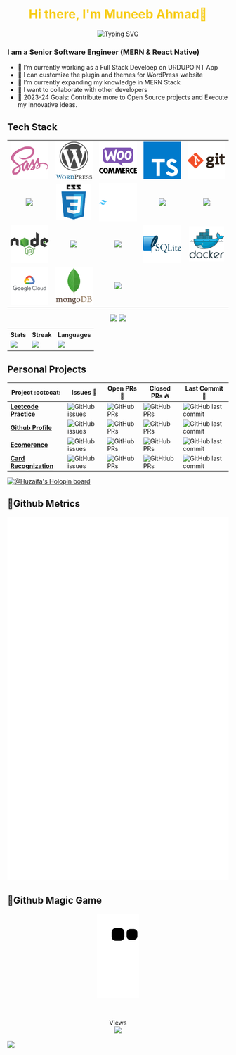 <body>
  <div align="center">
    <h1 style="color: #F7CC18FF;">Hi there, I'm Muneeb Ahmad👋<a href="#"></a></h1>
  </div>
  <p align="center">
    <a href="https://git.io/typing-svg">
      <img src="https://readme-typing-svg.herokuapp.com?font=sans-serif+fonts&weight=800&size=24&duration=2000&pause=1000&color=F7CC18&center=true&vCenter=true&width=435&lines=MERN+Stack+Developer+;React+Developer;React+Native;Front+End+Developer" alt="Typing SVG" />
    </a>
  </p>

  <h3>I am a Senior Software Engineer (MERN & React Native)</h3>
  <ul>
    <li>🔭 I’m currently working as a Full Stack Develoep on URDUPOINT App</li>
    <li>💎 I can customize the plugin and themes for WordPress website</li>
    <li>🌱 I’m currently expanding my knowledge in MERN Stack</li>
    <li>👯 I want to collaborate with other developers</li>
    <li>🥅 2023-24 Goals: Contribute more to Open Source projects and Execute my Innovative ideas.</li>
    
  </ul>
	
<h2>Tech Stack</h2>

<table>
<tr>
<td align='center'>
<img src="https://github.com/devicons/devicon/blob/master/icons/sass/sass-original.svg" width="100">
</td>
<td align='center'>
<img src="https://github.com/devicons/devicon/blob/master/icons/wordpress/wordpress-original.svg" width="100">
</td>
<td align='center'>
<img src="https://github.com/devicons/devicon/blob/master/icons/woocommerce/woocommerce-original-wordmark.svg"  width="100">
</td>
<td align='center'>
<img src="https://github.com/devicons/devicon/blob/master/icons/typescript/typescript-original.svg" width="100">
</td>
<td align='center'>
<img src="https://github.com/devicons/devicon/blob/master/icons/git/git-original-wordmark.svg" width="100">
</td>
</tr>
<tr>
<td align='center'>
<img src="https://upload.wikimedia.org/wikipedia/commons/thumb/3/38/HTML5_Badge.svg/600px-HTML5_Badge.svg.png" width="70">
</td>
<td align='center'>
<img src="https://raw.githubusercontent.com/devicons/devicon/0d6c64dbbf311879f7d563bfc3ccf559f9ed111c/icons/css3/css3-original-wordmark.svg" width="80">
</td>
<td align='center' width="200">
<img src="https://github.com/devicons/devicon/blob/master/icons/tailwindcss/tailwindcss-original-wordmark.svg" width="170">
</td>
<td align='center' width="200">
<img src="https://github.com/abranhe/programming-languages-logos/blob/master/src/javascript/javascript.svg" width="90">
</td>
<td align='center' width="200">
<img src="https://camo.githubusercontent.com/2b97405ead6d87cffc71126648f74f034ab9b77525453aaac85ca79248532854/68747470733a2f2f766567696269742e636f6d2f77702d636f6e74656e742f75706c6f6164732f323031382f30352f657870726573736a732e706e67">
</td>
</tr>
<tr>
<td align='center' width="200">
<img src="https://github.com/devicons/devicon/blob/master/icons/nodejs/nodejs-original-wordmark.svg">
</td>
<td align='center' width="200">
<img src="https://www.vectorlogo.zone/logos/heroku/heroku-ar21.svg">
</td>
<td align='center' width="200">
<img src="https://download.logo.wine/logo/MySQL/MySQL-Logo.wine.png">
</td>
<td align='center' width="200">
<img src="https://github.com/devicons/devicon/blob/master/icons/sqlite/sqlite-original-wordmark.svg" width="100">
</td>
<td align='center' width="200">
<img src="https://github.com/devicons/devicon/blob/master/icons/docker/docker-original-wordmark.svg" width="80">
</td>
</tr>
<tr>
<td align='center' width="200">
<img src="https://github.com/devicons/devicon/blob/master/icons/googlecloud/googlecloud-original-wordmark.svg" width="150">
</td>
<td align='center' width="200">
<img src="https://github.com/devicons/devicon/blob/master/icons/mongodb/mongodb-original-wordmark.svg" width="90">
</td>
<td align='center'>
<img src="https://www.vectorlogo.zone/logos/reactjs/reactjs-ar21.svg">
</td>
</tr>
</table>
<p align="center">
  <a href="https://www.linkedin.com/in/ahmaddmuneeb/"><img src="https://img.shields.io/badge/-Muneeb%20Ahmad-0077B5?style=flat&logo=Linkedin&logoColor=white"/></a>
  <a href="mailto:ahmaddmuneeb786@gmail.com"><img src="https://img.shields.io/badge/-ahmaddmuneeb786@gmail.com-D14836?style=flat&logo=Gmail&logoColor=white"/></a>
</p>

<table>
  <tr>
    <th>Stats</th>
    <th>Streak</th>
    <th>Languages</th>
  </tr>
  <tr>
    <td><img src="https://github-profile-summary-cards.vercel.app/api/cards/stats?username=saadfareed&theme=gruvbox"/></td>
    <td><a href="https://git.io/streak-stats"><img src="https://streak-stats.demolab.com/?user=saadfareed&theme=gruvbox&hide_border=true&border_radius=32&date_format=j%20M%5B%20Y%5D&ring=888888"/></a></td>
    <td><img src="https://github-profile-summary-cards.vercel.app/api/cards/repos-per-language?username=ahmaddmuneeb&theme=gruvbox"/></td>
  </tr>
</table>
	

	
## Personal Projects

| Project :octocat: | Issues :bug: | Open PRs :bell: | Closed PRs :fire: | Last Commit 🚩 |
| ----------------- | ------------- | ---------------- | ------------------ | -------------- |
| [**Leetcode Practice**](https://github.com/saadfareed/Leetcode) | ![GitHub issues](https://img.shields.io/github/issues/saadfareed/Leetcode?color=green&logo=github&style=flat) | ![GitHub PRs](https://img.shields.io/github/issues-pr/saadfareed/Leetcode?style=flat&logo=github) | ![GitHub PRs](https://img.shields.io/github/issues-pr-closed/saadfareed/Leetcode?style=flat&color=critical&logo=github) | ![GitHub last commit](https://img.shields.io/github/last-commit/saadfareed/Leetcode?color=blue&logo=github&style=flat) |
| [**Github Profile**](https://github.com/huzaifa215/huzaifa215) | ![GitHub issues](https://img.shields.io/github/issues/huzaifa215/huzaifa215?color=green&logo=github&style=flat) | ![GitHub PRs](https://img.shields.io/github/issues-pr/saadfareed/saadfareed?style=flat&logo=github) | ![GitHub PRs](https://img.shields.io/github/issues-pr-closed/huzaifa215/huzaifa215?style=flat&color=critical&logo=github) | ![GitHub last commit](https://img.shields.io/github/last-commit/huzaifa215/huzaifa215?color=blue&logo=github&style=flat) |
| [**Ecomerence**](https://github.com/huzaifa215/ecommerce-rest-api) | ![GitHub issues](https://img.shields.io/github/issues/huzaifa215/ecommerce-rest-api?color=green&logo=github&style=flat) | ![GitHub PRs](https://img.shields.io/github/issues-pr/huzaifa215/ecommerce-rest-api?style=flat&logo=github) | ![GitHub PRs](https://img.shields.io/github/issues-pr-closed/huzaifa215/ecommerce-rest-api?style=flat&color=critical&logo=github) | ![GitHub last commit](https://img.shields.io/github/last-commit/huzaifa215/ecommerce-rest-api?color=blue&logo=github&style=flat) |
| [**Card Recognization**](https://github.com/huzaifa215/cardRecognition) | ![GitHub issues](https://img.shields.io/github/issues/huzaifa215/cardRecognition?color=green&logo=github&style=flat) | ![GitHub PRs](https://img.shields.io/github/issues-pr/huzaifa215/cardRecognition?style=flat&logo=github) | ![GitHtiub PRs](https://img.shields.io/github/issues-pr-closed/huzaifa215/cardRecognition?style=flat&color=critical&logo=github) | ![GitHub last commit](https://img.shields.io/github/last-commit/huzaifa215/cardRecognition?color=blue&logo=github&style=flat) |

[![@Huzaifa's Holopin board](https://holopin.io/api/user/board?user=sadi)](https://holopin.io/@huzaifa)

## 🚀Github Metrics

<p align="center">
    <img width="625em" src="https://github.com/huzaifa215/huzaifa215/blob/main/github-metrics.svg" />
</p>
    
## 🐛Github Magic Game

<p align="center">
  <img src="https://github.com/saadfareed/saadfareed/raw/output/github-contribution-grid-snake.svg" alt="snake">
</p>

<br>

<p align="center"> 
  Views<br>
  <img src="https://profile-counter.glitch.me/saadfareed/count.svg">
</p>
		
![](https://hit.yhype.me/github/profile?user_id=50300882)
